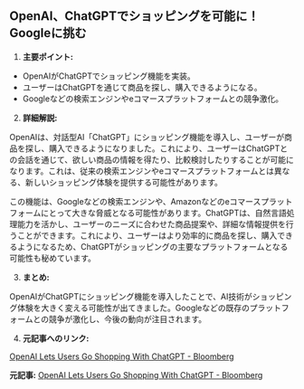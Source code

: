 ## OpenAI、ChatGPTでショッピングを可能に！Googleに挑む

1. **主要ポイント:**
 * OpenAIがChatGPTでショッピング機能を実装。
 * ユーザーはChatGPTを通じて商品を探し、購入できるようになる。
 * Googleなどの検索エンジンやeコマースプラットフォームとの競争激化。

2. **詳細解説:**

 OpenAIは、対話型AI「ChatGPT」にショッピング機能を導入し、ユーザーが商品を探し、購入できるようになりました。これにより、ユーザーはChatGPTとの会話を通じて、欲しい商品の情報を得たり、比較検討したりすることが可能になります。これは、従来の検索エンジンやeコマースプラットフォームとは異なる、新しいショッピング体験を提供する可能性があります。

 この機能は、Googleなどの検索エンジンや、Amazonなどのeコマースプラットフォームにとって大きな脅威となる可能性があります。ChatGPTは、自然言語処理能力を活かし、ユーザーのニーズに合わせた商品提案や、詳細な情報提供を行うことができます。これにより、ユーザーはより効率的に商品を探し、購入できるようになるため、ChatGPTがショッピングの主要なプラットフォームとなる可能性も秘めています。

3. **まとめ:**

 OpenAIがChatGPTにショッピング機能を導入したことで、AI技術がショッピング体験を大きく変える可能性が出てきました。Googleなどの既存のプラットフォームとの競争が激化し、今後の動向が注目されます。

4. **元記事へのリンク:**

 [OpenAI Lets Users Go Shopping With ChatGPT - Bloomberg](https://www.bloomberg.com/news/articles/2025-04-28/openai-lets-users-go-shopping-with-chatgpt-challenging-google)


**元記事:** [OpenAI Lets Users Go Shopping With ChatGPT - Bloomberg](https://www.bloomberg.com/news/articles/2025-04-28/openai-lets-users-go-shopping-with-chatgpt)